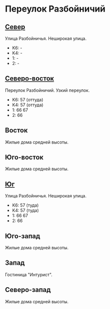 # Переулок Разбойничий

## [Север](./10440075.md)

Улица Разбойничья.
Неширокая улица.

* K6:   -
* K4:   -
* 1:    -
* 2:    -

## [Северо-восток](./10450065.md)

Переулок Разбойничий.
Узкий переулок.

* K6:   57 (оттуда)
* K4:   57 (оттуда)
* 1:    66  67
* 2:    66

## Восток

Жилые дома средней высоты.

## Юго-восток

Жилые дома средней высоты.

## [Юг](./10440080.md)

Улица Разбойничья.
Неширокая улица.

* K6:   57 (туда)
* K4:   57 (туда)
* 1:    66  67
* 2:    66

## Юго-запад

Жилые дома средней высоты.

## Запад

Гостиница "Интурист".

## Северо-запад

Жилые дома средней высоты.
